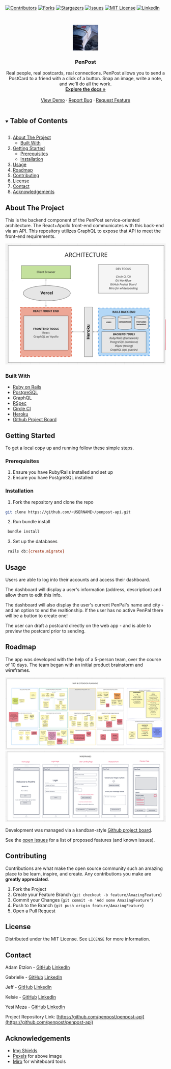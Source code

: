 <!-- PROJECT SHIELDS -->
<!--
*** I'm using markdown "reference style" links for readability.
*** Reference links are enclosed in brackets [ ] instead of parentheses ( ).
*** See the bottom of this document for the declaration of the reference variables
*** for contributors-url, forks-url, etc. This is an optional, concise syntax you may use.
*** https://www.markdownguide.org/basic-syntax/#reference-style-links
-->
[![Contributors][contributors-shield]][contributors-url]
[![Forks][forks-shield]][forks-url]
[![Stargazers][stars-shield]][stars-url]
[![Issues][issues-shield]][issues-url]
[![MIT License][license-shield]][license-url]
[![LinkedIn][linkedin-shield]][linkedin-url]

<!-- PROJECT LOGO -->
<br />
<p align="center">
  <a href="https://github.com/penpost/penpost-api">
    <img src="app/assets/images/logo.png" alt="Logo" width="80" height="80">
  </a>

  <h3 align="center">PenPost</h3>

  <p align="center">
    Real people, real postcards, real connections. PenPost allows you to send a PostCard to a friend with a click of a button. Snap an image, write a note, and we'll do all the work.
    <br />
    <a href="https://github.com/penpost/penpost-api"><strong>Explore the docs »</strong></a>
    <br />
    <br />
    <a href="https://github.com/penpost/penpost-api">View Demo</a>
    ·
    <a href="https://github.com/penpost/penpost-api/issues">Report Bug</a>
    ·
    <a href="https://github.com/penpost/penpost-api/issues">Request Feature</a>
  </p>
</p>



<!-- TABLE OF CONTENTS -->
<details open="open">
  <summary><h2 style="display: inline-block">Table of Contents</h2></summary>
  <ol>
    <li>
      <a href="#about-the-project">About The Project</a>
      <ul>
        <li><a href="#built-with">Built With</a></li>
      </ul>
    </li>
    <li>
      <a href="#getting-started">Getting Started</a>
      <ul>
        <li><a href="#prerequisites">Prerequisites</a></li>
        <li><a href="#installation">Installation</a></li>
      </ul>
    </li>
    <li><a href="#usage">Usage</a></li>
    <li><a href="#roadmap">Roadmap</a></li>
    <li><a href="#contributing">Contributing</a></li>
    <li><a href="#license">License</a></li>
    <li><a href="#contact">Contact</a></li>
    <li><a href="#acknowledgements">Acknowledgements</a></li>
  </ol>
</details>



<!-- ABOUT THE PROJECT -->
## About The Project

This is the backend component of the PenPost service-oriented architecture. The React+Apollo front-end communicates with this back-end via an API. This repository utilizes GraphQL to expose that API to meet the front-end requirements.

 <img src="app/assets/images/architecture.png">

### Built With

* [Ruby on Rails](https://rubyonrails.org/)
* [PostgreSQL](https://www.postgresql.org/)
* [GraphQL](https://graphql.org/)
* [RSpec](https://github.com/rspec/rspec-rails)
* [Circle CI](https://circleci.com/)
* [Heroku](https://heroku.com/)
* [Github Project Board](https://github.com/aetzion1/tweeter/projects/1)

<!-- GETTING STARTED -->
## Getting Started

To get a local copy up and running follow these simple steps.

### Prerequisites

1. Ensure you have Ruby/Rails installed and set up
2. Ensure you have PostgreSQL installed 

### Installation

1. Fork the repository and clone the repo
  ```sh
  git clone https://github.com/<USERNAME>/penpost-api.git
  ```
2. Run bundle install
  ```sh
   bundle install
   ```
3. Set up the databases 
  ```sh
   rails db:{create,migrate}
   ```

<!-- USAGE EXAMPLES -->
## Usage

Users are able to log into their accounts and access their dashboard.

The dashboard will display a user's information (address, description) and allow them to edit this info.

The dashboard will also display the user's current PenPal's name and city - and an option to end the realtionship. If the user has no active PenPal there will be a button to create one!

The user can draft a postcard directly on the web app - and is able to preview the postcard prior to sending.

<!-- ROADMAP -->
## Roadmap

 The app was developed with the help of a 5-person team, over the course of 10 days. The team began with an initial product brainstorm and wireframes.

<img src="app/assets/images/brainstorm.png">

<img src="app/assets/images/wireframes.png">

Development was managed via a kandban-style [Github project board](https://github.com/orgs/penpost/projects/1).

See the [open issues](https://github.com/penpost/penpost-api/issues) for a list of proposed features (and known issues).

<!-- CONTRIBUTING -->
## Contributing

Contributions are what make the open source community such an amazing place to be learn, inspire, and create. Any contributions you make are **greatly appreciated**.

1. Fork the Project
2. Create your Feature Branch (`git checkout -b feature/AmazingFeature`)
3. Commit your Changes (`git commit -m 'Add some AmazingFeature'`)
4. Push to the Branch (`git push origin feature/AmazingFeature`)
5. Open a Pull Request

<!-- LICENSE -->
## License

Distributed under the MIT License. See `LICENSE` for more information.

<!-- CONTACT -->
## Contact

Adam Etzion - [GitHub](https://github.com/aetzion1) [LinkedIn](https://www.linkedin.com/in/adametzion/)

Gabrielle - [GitHub]() [LinkedIn]()

Jeff - [GitHub]() [LinkedIn]()

Kelsie - [GitHub]() [LinkedIn]()

Yesi Meza - [GitHub](https://github.com/Yesi-MC) [LinkedIn](https://www.linkedin.com/in/yesimeza/)

Project Repository Link: [https://github.com/penpost/penpost-api](https://github.com/penpost/penpost-api)

<!-- ACKNOWLEDGEMENTS -->
## Acknowledgements

* [Img Shields](https://shields.io)
* [Pexels](https://www.pexels.com/) for above image
* [Miro](https://www.miro.com/) for whiteboard tools


<!-- MARKDOWN LINKS & IMAGES -->
<!-- https://www.markdownguide.org/basic-syntax/#reference-style-links -->
[contributors-shield]: https://img.shields.io/github/contributors/penpost/penpost-api.svg?style=for-the-badge
[contributors-url]: https://github.com/penpost/penpost-api/graphs/contributors
[forks-shield]: https://img.shields.io/github/forks/penpost/penpost-api.svg?style=for-the-badge
[forks-url]: https://github.com/penpost/penpost-api/network/members
[stars-shield]: https://img.shields.io/github/stars/penpost/penpost-api.svg?style=for-the-badge
[stars-url]: https://github.com/penpost/penpost-api/stargazers
[issues-shield]: https://img.shields.io/github/issues/penpost/penpost-api.svg?style=for-the-badge
[issues-url]: https://github.com/penpost/penpost-api/issues
[license-shield]: https://img.shields.io/github/license/penpost/penpost-api.svg?style=for-the-badge
[license-url]: https://github.com/penpost/penpost-api/blob/master/LICENSE.txt
[linkedin-shield]: https://img.shields.io/badge/-LinkedIn-black.svg?style=for-the-badge&logo=linkedin&colorB=555
[linkedin-url]: https://linkedin.com/in/adametzion
